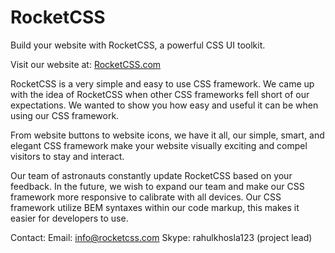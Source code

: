 RocketCSS
=========

Build your website with RocketCSS, a powerful CSS UI toolkit.

Visit our website at: <a href="http://rocketcss.com">RocketCSS.com</a>

RocketCSS is a very simple and easy to use CSS framework. We came up with the idea of RocketCSS when other CSS frameworks fell short of our expectations. We wanted to show you how easy and useful it can be when using our CSS framework.

From website buttons to website icons, we have it all, our simple, smart, and elegant CSS framework make your website visually exciting and compel visitors to stay and interact.

Our team of astronauts constantly update RocketCSS based on your feedback. In the future, we wish to expand our team and make our CSS framework more responsive to calibrate with all devices. Our CSS framework utilize BEM syntaxes within our code markup, this makes it easier for developers to use.

Contact:
Email: info@rocketcss.com
Skype: rahulkhosla123 (project lead)
